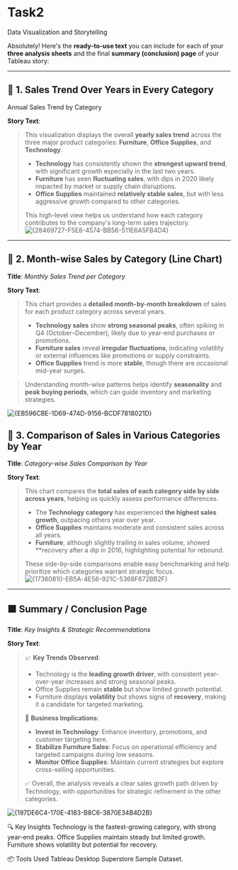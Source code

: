 # Task2
Data Visualization and Storytelling 

Absolutely! Here's the **ready-to-use text** you can include for each of your **three analysis sheets** and the final **summary (conclusion) page** of your Tableau story:

---

## 📘 **1. Sales Trend Over Years in Every Category**

Annual Sales Trend by Category 

**Story Text**:

> This visualization displays the overall **yearly sales trend** across the three major product categories: **Furniture**, **Office Supplies**, and **Technology**.
>
> * **Technology** has consistently shown the **strongest upward trend**, with significant growth especially in the last two years.
> * **Furniture** has seen **fluctuating sales**, with dips in 2020 likely impacted by market or supply chain disruptions.
> * **Office Supplies** maintained **relatively stable sales**, but with less aggressive growth compared to other categories.
>
> This high-level view helps us understand how each category contributes to the company's long-term sales trajectory.
![{28469727-F5E8-4574-BB56-511E6A5FB4D4}](https://github.com/user-attachments/assets/510e1aaa-bad4-4ba6-8e80-4c20588a958f)
---

## 📘 **2. Month-wise Sales by Category (Line Chart)**

**Title**: *Monthly Sales Trend per Category*

**Story Text**:

> This chart provides a **detailed month-by-month breakdown** of sales for each product category across several years.
>
> * **Technology sales** show **strong seasonal peaks**, often spiking in Q4 (October–December), likely due to year-end purchases or promotions.
> * **Furniture sales** reveal **irregular fluctuations**, indicating volatility or external influences like promotions or supply constraints.
> * **Office Supplies** trend is more **stable**, though there are occasional mid-year surges.

> Understanding month-wise patterns helps identify **seasonality** and **peak buying periods**, which can guide inventory and marketing strategies.

![{EB596CBE-1D69-474D-9156-BCDF7818021D}](https://github.com/user-attachments/assets/a9460b27-cca0-4877-832f-be2d992cc4d2)


## 📘 **3. Comparison of Sales in Various Categories by Year**

**Title**: *Category-wise Sales Comparison by Year*

**Story Text**:

> This chart compares the **total sales of each category side by side across years**, helping us quickly assess performance differences.
>
> * The **Technology category** has experienced **the highest sales growth**, outpacing others year over year.
> * **Office Supplies** maintains moderate and consistent sales across all years.
> * **Furniture**, although slightly trailing in sales volume, showed **recovery after a dip in 2016, highlighting potential for rebound.
>
> These side-by-side comparisons enable easy benchmarking and help prioritize which categories warrant strategic focus.
![{17360810-EB5A-4E56-921C-5368F672BB2F}](https://github.com/user-attachments/assets/da310c7d-6aa8-498f-9cdc-bcd2731f2589)

---

## 🟩 **Summary / Conclusion Page**

**Title**: *Key Insights & Strategic Recommendations*

**Story Text**:

> 📈 **Key Trends Observed**:
>
> * Technology is the **leading growth driver**, with consistent year-over-year increases and strong seasonal peaks.
> * Office Supplies remain **stable** but show limited growth potential.
> * Furniture displays **volatility** but shows signs of **recovery**, making it a candidate for targeted marketing.
>
> 🧠 **Business Implications**:
>
> * **Invest in Technology**: Enhance inventory, promotions, and customer targeting here.
> * **Stabilize Furniture Sales**: Focus on operational efficiency and targeted campaigns during low seasons.
> * **Monitor Office Supplies**: Maintain current strategies but explore cross-selling opportunities.
>
> ✅ Overall, the analysis reveals a clear sales growth path driven by Technology, with opportunities for strategic refinement in the other categories.

![{197DE6C4-170E-4183-B8C6-3870E34B4D2B}](https://github.com/user-attachments/assets/125f663b-41e9-4012-99b7-68ca5fd1a99b)

🔍 Key Insights
Technology is the fastest-growing category, with strong year-end peaks.
Office Supplies maintain steady but limited growth.
Furniture shows volatility but potential for recovery.

📦 Tools Used
Tableau Desktop
Superstore Sample Dataset.




